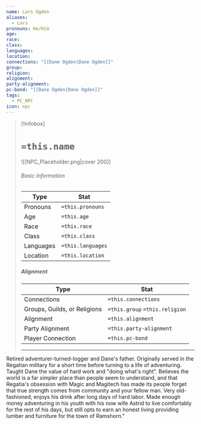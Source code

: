 ```yaml
---
name: Lars Ogden
aliases:
  - Lars
pronouns: He/Him
age: 
race: 
class: 
languages: 
location: 
connections: "[[Dane Ogden|Dane Ogden]]"
group: 
religion: 
alignment: 
party-alignment: 
pc-bond: "[[Dane Ogden|Dane Ogden]]"
tags:
  - PC_NPC
icon: npc
---
```

> [!infobox]
> # `=this.name` 
> ![[NPC_Placeholder.png|cover 200]]
> ###### Basic Information
> | Type | Stat |
> | ---- | ---- |
> | Pronouns | `=this.pronouns` |
> | Age | `=this.age` |
> |  Race | `=this.race` |
> |  Class    | `=this.class`   |
> |  Languages | `=this.languages` |
> | Location | `=this.location` |
>
> ##### Alignment
> | Type | Stat |
> | ---- | ---- |
> | Connections| `=this.connections` |
> | Groups, Guilds, or Religions | `=this.group` `=this.religion`|
> | Alignment| `=this.alignment` |
> | Party Alignment| `=this.party-alignment` |
> | Player Connection| `=this.pc-bond` |
> ---

Retired adventurer-turned-logger and Dane's father. Originally served in the Regatian military for a short time before turning to a life of adventuring. Taught Dane the value of hard work and "doing what's right". Believes the world is a far simpler place than people seem to understand, and that Regatia's obsession with Magic and Magitech has made its people forget that true strength comes from community and your fellow man. Very old-fashioned, enjoys his drink after long days of hard labor. Made enough money adventuring in his youth with his now wife Astrid to live comfortably for the rest of his days, but still opts to earn an honest living providing lumber and furniture for the town of Ramshorn."